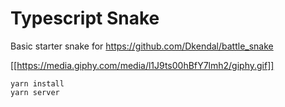 # Typescript Snake

Basic starter snake for https://github.com/Dkendal/battle_snake

[[https://media.giphy.com/media/l1J9ts00hBfY7lmh2/giphy.gif]]

```
yarn install
yarn server
```
